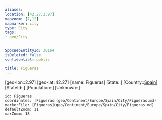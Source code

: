 ```yaml
---
aliases: 
location: [42.27,2.97]
mapzoom: [7,12] 
mapmarker: city 
type: City
tags:
- geo/City


SpocWebEntityId: 30164
isDeleted: false
confidential: public

title: Figueras
---
```

[geo-lon::2.97]
[geo-lat::42.27]
[name::Figueras]
[State::]
[Country::[Spain](geo/Continent/Europe/Spain.md)]
[StateId::]
[Population::]
[Unknown::]


```leaflet
id: Figueras
coordinates: [Figueras](geo/Continent/Europe/Spain/City/Figueras.md)
markerFile: [Figueras](geo/Continent/Europe/Spain/City/Figueras.md)
defaultZoom: 11 
maxZoom: 18
```


